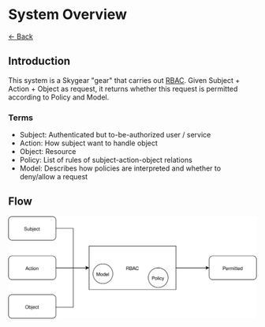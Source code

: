 # System Overview

[← Back](/doc/README.md)

## Introduction

This system is a Skygear "gear" that carries out [RBAC](https://en.wikipedia.org/wiki/Role-based_access_control). Given Subject + Action + Object as request, it returns whether this request is permitted according to Policy and Model.

### Terms

- Subject: Authenticated but to-be-authorized user / service
- Action: How subject want to handle object
- Object: Resource 
- Policy: List of rules of subject-action-object relations
- Model: Describes how policies are interpreted and whether to deny/allow a request

## Flow
![I/O](/doc/diagrams/input-output.svg)
